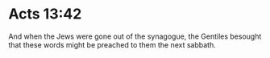 # Acts 13:42

And when the Jews were gone out of the synagogue, the Gentiles besought that these words might be preached to them the next sabbath.